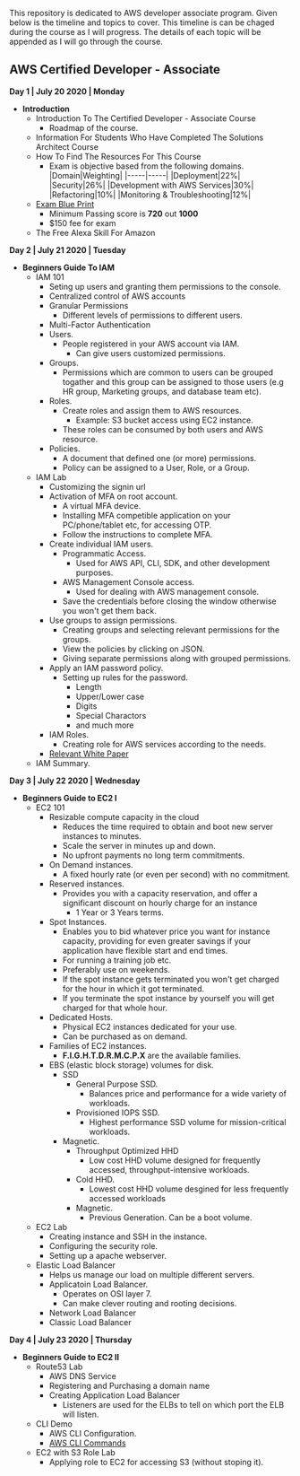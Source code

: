 This repository is dedicated to AWS developer associate program. Given below is the timeline and topics to cover. This timeline is can be chaged during the course as I will progress. The details of each topic will be appended as I will go through the course.


## AWS Certified Developer - Associate

**Day 1 | July 20 2020 | Monday**
- **Introduction**
	- Introduction To The Certified Developer - Associate Course
		- Roadmap of the course.
	- Information For Students Who Have Completed The Solutions Architect Course
	- How To Find The Resources For This Course
		- Exam is objective based from the following domains.
			|Domain|Weighting|
			|-----|-----|
			|Deployment|22%|
			|Security|26%|
			|Development with AWS Services|30%|
			|Refactoring|10%|
			|Monitoring & Troubleshooting|12%|  
	- [Exam Blue Print](https://d1.awsstatic.com/training-and-certification/docs-dev-associate/AWS_Certified_Developer_Associate_Updated_June_2018_Exam_Guide_v1.3.pdf)
		- Minimum Passing score is **720** out **1000**
		- $150 fee for exam
	- The Free Alexa Skill For Amazon

**Day 2 | July 21 2020 | Tuesday**
- **Beginners Guide To IAM**
	- IAM 101
		- Seting up users and granting them permissions to the console.
		- Centralized control of AWS accounts
		- Granular Permissions
			- Different levels of permissions to different users.
		- Multi-Factor Authentication
		- Users.
			- People registered in your AWS account via IAM.
				- Can give users customized permissions.
		- Groups.
			- Permissions which are common to users can be grouped togather and this group can be assigned to those users (e.g HR group, Marketing groups, and database team etc).
		- Roles.
			- Create roles and assign them to AWS resources.
				- Example: S3 bucket access using EC2 instance.
			- These roles can be consumed by both users and AWS resource.
		- Policies.
			- A document that defined one (or more) permissions.
			- Policy can be assigned to a User, Role, or a Group.
	- IAM Lab
		- Customizing the signin url
		- Activation of MFA on root account.
			- A virtual MFA device. 
			- Installing MFA competible application on your PC/phone/tablet etc, for accessing OTP.
			- Follow the instructions to complete MFA.
		- Create individual IAM users.
			- Programmatic Access.
				- Used for AWS API, CLI, SDK, and other development purposes.
			- AWS Management Console access.
				- Used for dealing with AWS management console.
			- Save the credentials before closing the window otherwise you won't get them back.
		- Use groups to assign permissions.
			- Creating groups and selecting relevant permissions for the groups.
			- View the policies by clicking on JSON.
			- Giving separate permissions along with grouped permissions. 
		- Apply an IAM password policy. 
			- Setting up rules for the password.
				- Length
				- Upper/Lower case
				- Digits
				- Special Charactors
				- and much more
		- IAM Roles.
			- Creating role for AWS services according to the needs.
		- [Relevant White Paper](https://d0.awsstatic.com/whitepapers/Security/AWS_Security_Best_Practices.pdf)
	- IAM Summary.

**Day 3 | July 22 2020 | Wednesday**
- **Beginners Guide to EC2 I**
	- EC2 101
		- Resizable compute capacity in the cloud
			- Reduces the time required to obtain and boot new server instances to minutes.
			- Scale the server in minutes up and down.
			- No upfront payments no long term commitments. 
		- On Demand instances.
			- A fixed hourly rate (or even per second) with no commitment.
		- Reserved instances.
			- Provides you with a capacity reservation, and offer a significant discount on hourly charge for an instance
				- 1 Year or 3 Years terms.
		- Spot Instances.	
			- Enables you to bid whatever price you want for instance capacity, providing for even greater savings if your application have flexible start and end times.
			- For running a training job etc.
			- Preferably use on weekends.
			- If the spot instance gets terminated you won't get charged for the hour in which it got terminated.
			- If you terminate the spot instance by yourself you will get charged for that whole hour.
		- Dedicated Hosts.
			- Physical EC2 instances dedicated for your use.
			- Can be purchased as on demand.
		- Families of EC2 instances.
			- **F.I.G.H.T.D.R.M.C.P.X** are the available families.
		- EBS (elastic block storage) volumes for disk.
			- SSD
				- General Purpose SSD.
					- Balances price and performance for a wide variety of workloads.
				- Provisioned IOPS SSD.
					- Highest performance SSD volume for mission-critical workloads.
			- Magnetic.
				- Throughput Optimized HHD
					- Low cost HHD volume designed for frequently accessed, throughput-intensive workloads.
				- Cold HHD.
					- Lowest cost HHD volume desgined for less frequently accessed workloads
				- Magnetic.
					- Previous Generation. Can be a boot volume.
	- EC2 Lab
		- Creating instance and SSH in the instance.
		- Configuring the security role.
		- Setting up a apache webserver.
	- Elastic Load Balancer
		- Helps us manage our load on multiple different servers.
		- Applicatoin Load Balancer.
			- Operates on OSI layer 7.
			- Can make clever routing and rooting decisions.
		- Network Load Balancer
		- Classic Load Balancer


**Day 4 | July 23 2020 | Thursday**
- **Beginners Guide to EC2 II**
	- Route53 Lab
		- AWS DNS Service
		- Registering and Purchasing a domain name
		- Creating Application Load Balancer
			- Listeners are used for the ELBs to tell on which port the ELB will listen.
	- CLI Demo
		- AWS CLI Configuration.
		- [AWS CLI Commands](https://awscli.amazonaws.com/v2/documentation/api/latest/index.html)
	- EC2 with S3 Role Lab
		- Applying role to EC2 for accessing S3 (without stoping it).


